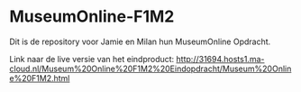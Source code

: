 # MuseumOnline-F1M2
Dit is de repository voor Jamie en Milan hun MuseumOnline Opdracht.

Link naar de live versie van het eindproduct: http://31694.hosts1.ma-cloud.nl/Museum%20Online%20F1M2%20Eindopdracht/Museum%20Online%20F1M2.html
